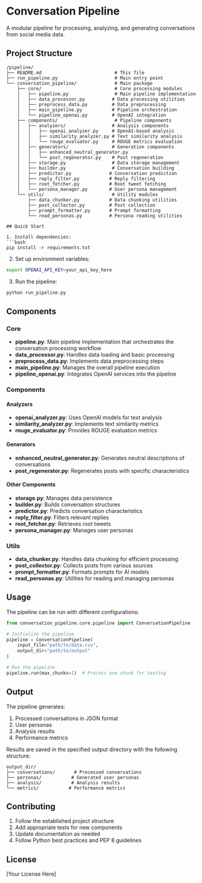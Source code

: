 # Conversation Pipeline

A modular pipeline for processing, analyzing, and generating conversations from social media data.

## Project Structure

```
/pipeline/
├── README.md                           # This file
├── run_pipeline.py                     # Main entry point
└── conversation_pipeline/              # Main package
    ├── core/                           # Core processing modules
    │   ├── pipeline.py                 # Main pipeline implementation
    │   ├── data_processor.py          # Data processing utilities
    │   ├── preprocess_data.py         # Data preprocessing
    │   ├── main_pipeline.py           # Pipeline orchestration
    │   └── pipeline_openai.py         # OpenAI integration
    ├── components/                     # Pipeline components
    │   ├── analyzers/                 # Analysis components
    │   │   ├── openai_analyzer.py     # OpenAI-based analysis
    │   │   ├── similarity_analyzer.py # Text similarity analysis
    │   │   └── rouge_evaluator.py     # ROUGE metrics evaluation
    │   ├── generators/                # Generation components
    │   │   ├── enhanced_neutral_generator.py
    │   │   └── post_regenerator.py    # Post regeneration
    │   ├── storage.py                 # Data storage management
    │   ├── builder.py                 # Conversation building
    │   ├── predictor.py              # Conversation prediction
    │   ├── reply_filter.py           # Reply filtering
    │   ├── root_fetcher.py           # Root tweet fetching
    │   └── persona_manager.py        # User persona management
    └── utils/                         # Utility modules
        ├── data_chunker.py           # Data chunking utilities
        ├── post_collector.py         # Post collection
        ├── prompt_formatter.py       # Prompt formatting
        └── read_personas.py          # Persona reading utilities

## Quick Start

1. Install dependencies:
```bash
pip install -r requirements.txt
```

2. Set up environment variables:
```bash
export OPENAI_API_KEY=your_api_key_here
```

3. Run the pipeline:
```bash
python run_pipeline.py
```

## Components

### Core

- **pipeline.py**: Main pipeline implementation that orchestrates the conversation processing workflow
- **data_processor.py**: Handles data loading and basic processing
- **preprocess_data.py**: Implements data preprocessing steps
- **main_pipeline.py**: Manages the overall pipeline execution
- **pipeline_openai.py**: Integrates OpenAI services into the pipeline

### Components

#### Analyzers
- **openai_analyzer.py**: Uses OpenAI models for text analysis
- **similarity_analyzer.py**: Implements text similarity metrics
- **rouge_evaluator.py**: Provides ROUGE evaluation metrics

#### Generators
- **enhanced_neutral_generator.py**: Generates neutral descriptions of conversations
- **post_regenerator.py**: Regenerates posts with specific characteristics

#### Other Components
- **storage.py**: Manages data persistence
- **builder.py**: Builds conversation structures
- **predictor.py**: Predicts conversation characteristics
- **reply_filter.py**: Filters relevant replies
- **root_fetcher.py**: Retrieves root tweets
- **persona_manager.py**: Manages user personas

### Utils
- **data_chunker.py**: Handles data chunking for efficient processing
- **post_collector.py**: Collects posts from various sources
- **prompt_formatter.py**: Formats prompts for AI models
- **read_personas.py**: Utilities for reading and managing personas

## Usage

The pipeline can be run with different configurations:

```python
from conversation_pipeline.core.pipeline import ConversationPipeline

# Initialize the pipeline
pipeline = ConversationPipeline(
    input_file="path/to/data.csv",
    output_dir="path/to/output"
)

# Run the pipeline
pipeline.run(max_chunks=1)  # Process one chunk for testing
```

## Output

The pipeline generates:
1. Processed conversations in JSON format
2. User personas
3. Analysis results
4. Performance metrics

Results are saved in the specified output directory with the following structure:
```
output_dir/
├── conversations/       # Processed conversations
├── personas/           # Generated user personas
├── analysis/           # Analysis results
└── metrics/           # Performance metrics
```

## Contributing

1. Follow the established project structure
2. Add appropriate tests for new components
3. Update documentation as needed
4. Follow Python best practices and PEP 8 guidelines

## License

[Your License Here]
